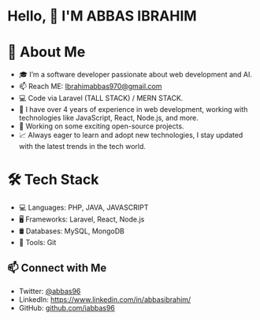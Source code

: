 # Hello, 👋 I'M ABBAS IBRAHIM 

# 🚀 About Me
- 🎓 I’m a software developer passionate about web development and AI.
- 📫 Reach ME: Ibrahimabbas970@gmail.com
- 💻 Code via Laravel (TALL STACK) / MERN STACK.
- 🚀 I have over 4 years of experience in web development, working with technologies like JavaScript, React, Node.js, and more.
- 🔭 Working on some exciting open-source projects.
- 📈 Always eager to learn and adopt new technologies, I stay updated with the latest trends in the tech world.
# 🛠 Tech Stack
- 💻 Languages: PHP, JAVA, JAVASCRIPT
- 🖥️ Frameworks: Laravel, React, Node.js
- 🛢️ Databases: MySQL, MongoDB
- 🔧 Tools: Git

## 📫 Connect with Me
- Twitter: [@abbas96](https://twitter.com/@abbas96)
- LinkedIn: https://www.linkedin.com/in/abbasibrahim/
- GitHub: [github.com/iabbas96](https://github.com/iabbas96)

